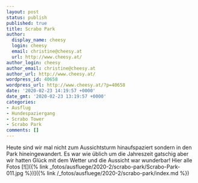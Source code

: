 ```yaml
---
layout: post
status: publish
published: true
title: Scrabo Park
author:
  display_name: cheesy
  login: cheesy
  email: christine@cheesy.at
  url: http://www.cheesy.at/
author_login: cheesy
author_email: christine@cheesy.at
author_url: http://www.cheesy.at/
wordpress_id: 40658
wordpress_url: http://www.cheesy.at/?p=40658
date: '2020-02-23 14:19:57 +0000'
date_gmt: '2020-02-23 13:19:57 +0000'
categories:
- Ausflug
- Hundespaziergang
- Scrabo Tower
- Scrabo Park
comments: []
---
```

Heute sind wir mal nicht zum Aussichtsturm hinaufspaziert sondern in den Park hineingewandert. Es war wie üblich um die Jahreszeit gatschig aber wir hatten Glück mit dem Wetter und die Aussicht war wunderbar!
Hier alle Fotos
[![]({% link _fotos/ausfluege/2020-2/scrabo-park/Scrabo-Park-011.jpg %})]({% link /_fotos/ausfluege/2020-2/scrabo-park/index.md %})
